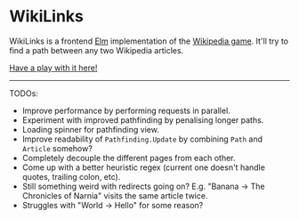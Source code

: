 # WikiLinks

WikiLinks is a frontend [Elm](http://elm-lang.org/) implementation of the [Wikipedia game](https://en.wikipedia.org/wiki/Wikipedia:Wiki_Game). It'll try to find a path between any two Wikipedia articles.

[Have a play with it here!](https://fizwidget.github.io/wikipedia-game/index.html)

- - -

TODOs:
* Improve performance by performing requests in parallel.
* Experiment with improved pathfinding by penalising longer paths.
* Loading spinner for pathfinding view.
* Improve readability of `Pathfinding.Update` by combining `Path` and `Article` somehow?
* Completely decouple the different pages from each other.
* Come up with a better heuristic regex (current one doesn't handle quotes, trailing colon, etc).
* Still something weird with redirects going on? E.g. "Banana -> The Chronicles of Narnia" visits the same article twice.
* Struggles with "World -> Hello" for some reason?